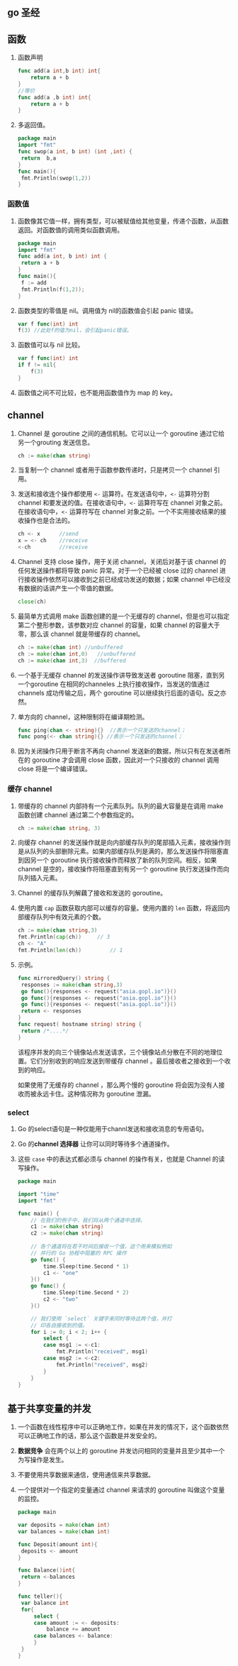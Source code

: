 ## go 圣经

## 函数

1. 函数声明

   ```go
   func add(a int,b int) int{
       return a + b
   }
   //等价
   func add(a ,b int) int{
       return a + b
   }
   ```

2. 多返回值。

   ```go
   package main
   import "fmt"
   func swop(a int, b int) (int ,int) {
   	return  b,a
   }
   func main(){
   	fmt.Println(swop(1,2))
   }
   ```

### 函数值

1. 函数像其它值一样，拥有类型，可以被赋值给其他变量，传递个函数，从函数返回。对函数值的调用类似函数调用。

   ```go
   package main
   import "fmt"
   func add(a int, b int) int {
   	return a + b
   }
   func main(){
   	f := add
   	fmt.Println(f(1,2));
   }
   ```

2. 函数类型的零值是 nil。调用值为 nil的函数值会引起 panic 错误。

   ```go
   var f func(int) int
   f(3) //此处f的值为nil，会引起panic错误。
   ```

3. 函数值可以与 nil 比较。

   ```go
   var f func(int) int
   if f != nil{
       f(3)
   }
   ```

4. 函数值之间不可比较，也不能用函数值作为 map 的 key。

## channel

1. Channel 是 goroutine 之间的通信机制。它可以让一个 goroutine 通过它给另一个grouting 发送信息。

   ```go
   ch := make(chan string)
   ```

2. 当复制一个 channel 或者用于函数参数传递时，只是拷贝一个 channel 引用。

3. 发送和接收连个操作都使用 `<-` 运算符。在发送语句中，`<-` 运算符分割 channel 和要发送的值。在接收语句中，`<-` 运算符写在 channel 对象之前。在接收语句中，`<-` 运算符写在 channel 对象之前。一个不实用接收结果的接收操作也是合法的。

   ```go
   ch <- x		//send
   x = <- ch 	//receive
   <-ch 		//receive
   ```

4. Channel 支持 close 操作，用于关闭 channel，关闭后对基于该 channel 的任何发送操作都将导致 panic 异常。对于一个已经被 close 过的 channel 进行接收操作依然可以接收到之前已经成功发送的数据；如果 channel 中已经没有数据的话讲产生一个零值的数据。

   ```go
   close(ch)
   ```

5. 最简单方式调用 make 函数创建的是一个无缓存的 channel，但是也可以指定第二个整形参数，该参数对应 channel 的容量，如果 channel 的容量大于零，那么该 channel 就是带缓存的 channel。

   ```go
   ch := make(chan int)	//unbuffered
   ch := make(chan int,0)	//unbuffered
   ch := make(chan int,3)  //buffered
   ```

6. 一个基于无缓存 channel 的发送操作讲导致发送者 goroutine 阻塞，直到另一个goroutine 在相同的channeles 上执行接收操作，当发送的值通过 channels 成功传输之后，两个 goroutine 可以继续执行后面的语句。反之亦然。

7. 单方向的 channel，这种限制将在编译期检测。

   ```go
   func ping(chan <- string){}	//表示一个只发送的channel；
   func pong(<- chan string){} //表示一个只发送的channel；
   ```

8. 因为关闭操作只用于断言不再向 channel 发送新的数据，所以只有在发送者所在的 goroutine 才会调用 close 函数，因此对一个只接收的 channel 调用 close 将是一个编译错误。

### 缓存 channel

1. 带缓存的 channel 内部持有一个元素队列。队列的最大容量是在调用 make 函数创建 channel 通过第二个参数指定的。

   ```go
   ch := make(chan string, 3)
   ```

2. 向缓存 channel 的发送操作就是向内部缓存队列的尾部插入元素，接收操作则是从队列的头部删除元素。如果内部缓存队列是满的，那么发送操作将阻塞直到因另一个 goroutine 执行接收操作而释放了新的队列空间。相反，如果 channel 是空的，接收操作将阻塞直到有另一个 goroutine 执行发送操作而向队列插入元素。

3. Channel 的缓存队列解藕了接收和发送的 goroutine。

4. 使用内置 `cap` 函数获取内部可以缓存的容量。使用内置的 `len` 函数，将返回内部缓存队列中有效元素的个数。

   ```go
   ch := make(chan string,3)
   fmt.Println(cap(ch))		// 3
   ch <- "A"
   fmt.Println(len(ch)) 		// 1
   ```

5. 示例。

   ```go
   func mirroredQuery() string {
   	responses := make(chan string,3)
   	go func(){responses <- request("asia.gopl.io")}()
   	go func(){responses <- request("asia.gopl.io")}()
   	go func(){responses <- request("asia.gopl.io")}()
   	return <- responses
   }
   func request( hostname string) string {
   	return /*....*/
   }
   ```

   该程序并发的向三个镜像站点发送请求，三个镜像站点分散在不同的地理位置。它们分别收到的响应发送到带缓存 channel 。最后接收者之接收到一个收到的响应。

   如果使用了无缓存的 channel ，那么两个慢的 goroutine 将会因为没有人接收而被永远卡住。这种情况称为 goroutine 泄漏。


### select

1. Go 的select语句是一种仅能用于channl发送和接收消息的专用语句。

2. Go 的**channel 选择器** 让你可以同时等待多个通道操作。

3. 这些 `case` 中的表达式都必须与 channel 的操作有关，也就是 Channel 的读写操作。

   ```go
   package main
   
   import "time"
   import "fmt"
   
   func main() {
       // 在我们的例子中，我们将从两个通道中选择。
       c1 := make(chan string)
       c2 := make(chan string)
       
       // 各个通道将在若干时间后接收一个值，这个用来模拟例如
       // 并行的 Go 协程中阻塞的 RPC 操作
       go func() {
           time.Sleep(time.Second * 1)
           c1 <- "one"
       }()
       go func() {
           time.Sleep(time.Second * 2)
           c2 <- "two"
       }()
   
       // 我们使用 `select` 关键字来同时等待这两个值，并打
       // 印各自接收到的值。
       for i := 0; i < 2; i++ {
           select {
           case msg1 := <-c1:
               fmt.Println("received", msg1)
           case msg2 := <-c2:
               fmt.Println("received", msg2)
           }
       }
   }
   ```

## 基于共享变量的并发

1. 一个函数在线性程序中可以正确地工作，如果在并发的情况下，这个函数依然可以正确地工作的话，那么这个函数是并发安全的。

2. **数据竞争** 会在两个以上的 goroutine 并发访问相同的变量并且至少其中一个为写操作是发生。

3. 不要使用共享数据来通信，使用通信来共享数据。

4. 一个提供对一个指定的变量通过 channel 来请求的 goroutine 叫做这个变量的监控。

   ```go
   package main
   
   var deposits = make(chan int)
   var balances = make(chan int)
   
   func Deposit(amount int){
   	deposits <- amount
   }
   
   func Balance()int{
   	return <-balances
   }
   
   func teller(){
   	var balance int
   	for{
   		select {
   		case amount := <- deposits:
   			balance += amount
   		case balances <- balance:
   		}
   	}
   }
   ```
